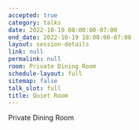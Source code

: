 ```yaml
---
accepted: true
category: talks
date: 2022-10-19 08:00:00-07:00
end_date: 2022-10-19 18:00:00-07:00
layout: session-details
link: null
permalink: null
room: Private Dining Room
schedule-layout: full
sitemap: false
talk_slot: full
title: Quiet Room
---
```


Private Dining Room
